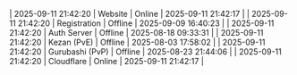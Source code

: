 | 2025-09-11 21:42:20 | Website | Online | 2025-09-11 21:42:17 |
| 2025-09-11 21:42:20 | Registration | Offline | 2025-09-09 16:40:23 |
| 2025-09-11 21:42:20 | Auth Server | Offline | 2025-08-18 09:33:31 |
| 2025-09-11 21:42:20 | Kezan (PvE) | Offline | 2025-08-03 17:58:02 |
| 2025-09-11 21:42:20 | Gurubashi (PvP) | Offline | 2025-08-23 21:44:06 |
| 2025-09-11 21:42:20 | Cloudflare | Online | 2025-09-11 21:42:17 |
